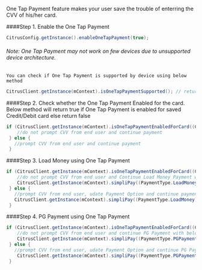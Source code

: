 One Tap Payment feature makes your user save the trouble of enterring the CVV of his/her card.

####Step 1. Enable the One Tap Payment
 ```java
CitrusConfig.getInstance().enableOneTapPayment(true);
 ``` 
    
    
###### Note: One Tap Payment may not work on few devices due to unsupported device architecture.
    You can check if One Tap Payment is supported by device using below method
```java
CitrusClient.getInstance(mContext).isOneTapPaymentSupported(); // returns true if supported else false
``` 
  
####Step 2. Check whether the One Tap Payment Enabled for the card.
Below method will return true if One Tap Payment is enabled for saved Credit/Debit card else return false
 ```java
 if (CitrusClient.getInstance(mContext).isOneTapPaymentEnabledForCard((CardOption) paymentOption)) {
     //do not prompt CVV from end user and continue payment
  } else {
    //prompt CVV from end user and continue payment
  }
  ``` 
####Step 3. Load Money using One Tap Payment

 ```java
 if (CitrusClient.getInstance(mContext).isOneTapPaymentEnabledForCard((CardOption) paymentOption)) {
     //do not prompt CVV from end user and Continue Load Money Payment with below method
     CitrusClient.getInstance(mContext).simpliPay((PaymentType.LoadMoney) paymentType, callback);
  } else {
    //prompt CVV from end user, udate Payment Option and continue payment
    CitrusClient.getInstance(mContext).simpliPay((PaymentType.LoadMoney) paymentType, callback);
  }
 ``` 
####Step 4. PG Payment using One Tap Payment

 ```java
 if (CitrusClient.getInstance(mContext).isOneTapPaymentEnabledForCard((CardOption) paymentOption)) {
     //do not prompt CVV from end user and continue PG Payment with below method
     CitrusClient.getInstance(mContext).simpliPay((PaymentType.PGPayment) paymentType, callback);
  } else {
    //prompt CVV from end user, udate Payment Option and continue PG Payment
     CitrusClient.getInstance(mContext).simpliPay((PaymentType.PGPayment) paymentType, callback);
  }
 ``` 

  
                
    
    
